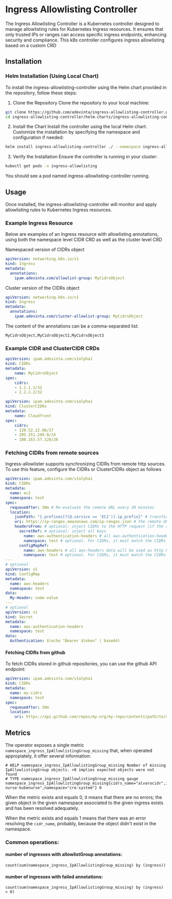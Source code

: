 # Ingress Allowlisting Controller
The Ingress Allowlisting Controller is a Kubernetes controller designed to manage allowlisting rules for Kubernetes Ingress resources. It ensures that only trusted IPs or ranges can access specific ingress endpoints, enhancing security and compliance.
This k8s controller configures ingress allowlisting based on a custom CRD

## Installation 

### Helm Installation (Using Local Chart)
To install the ingress-allowlisting-controller using the Helm chart provided in the repository, follow these steps:

1. Clone the Repository
Clone the repository to your local machine:
```bash
git clone https://github.com/adevinta/ingress-allowlisting-controller.git
cd ingress-allowlisting-controller/helm-charts/ingress-allowlisting-controller
```
2. Install the Chart
Install the controller using the local Helm chart. Customize the installation by specifying the namespace and configuration if needed:

```bash
helm install ingress-allowlisting-controller ./ --namespace ingress-allowlisting --create-namespace
```
3. Verify the Installation
Ensure the controller is running in your cluster:

```bash
kubectl get pods -n ingress-allowlisting
```
You should see a pod named ingress-allowlisting-controller running.

## Usage

Once installed, the ingress-allowlisting-controller will monitor and apply allowlisting rules to Kubernetes Ingress resources.

### Example Ingress Resource
Below are examples of an Ingress resource with allowlisting annotations, using both the namespace level CIDR CRD as well
as the cluster level CRD

Namespaced version of CIDRs object
```yaml
apiVersion: networking.k8s.io/v1
kind: Ingress
metadata:
  annotations:
    ipam.adevinta.com/allowlist-group: MyCidrsObject
```

Cluster version of the CIDRs object

```yaml
apiVersion: networking.k8s.io/v1
kind: Ingress
metadata:
  annotations:
    ipam.adevinta.com/cluster-allowlist-group: MyCidrsObject
```

The content of the annotations can be a comma-separated list: 

`MyCidrsObject,MyCidrsObject2,MyCidrsObject3`

### Example CIDR and ClusterCIDR CRDs

```yaml
apiVersion: ipam.adevinta.com/v1alpha1
kind: CIDRs
metadata:
    name: MyCidrsObject
spec:
    cidrs:
    - 1.1.1.1/32
    - 2.2.2.2/32
```

```yaml
apiVersion: ipam.adevinta.com/v1alpha1
kind: ClusterCIDRs
metadata:
    name: Cloudfront
spec:
    cidrs:
    - 120.52.22.96/27
    - 205.251.249.0/24
    - 180.163.57.128/26
```

### Fetching CIDRs from remote sources

Ingress-allowlister supports synchronizing CIDRs from remote http sources.
To use this feature, configure the CIDRs or ClusterCIDRs object as follows

```yaml
apiVersion: ipam.adevinta.com/v1alpha1
kind: CIDRs
metadata:
  name: ec2
  namespace: test
spec:
  requeueAfter: 30m # Re-evaluate the remote URL every 30 minutes
  location:
    jsonPath: "{.prefixes[?(@.service == 'EC2')].ip_prefix}" # transform the AWS response into a list of strings, json format
    uri: https://ip-ranges.amazonaws.com/ip-ranges.json # the remote URL responding all IPs
    headersFrom: # optional: inject CIDRs to the HTTP request (if the request needs to be authenticated)
      secretRef: # optional: inject all keys
        name: aws-authentication-headers # all aws-authentication-headers data will be used as http headers in the http request
        namespace: test # optional. For CIDRs, it must match the CIDRs namespace when not empty.
      configMapRef:
        name: aws-headers # all aws-headers data will be used as http headers in the http request
        namespace: test # optional. For CIDRs, it must match the CIDRs namespace when not empty.
---
# optional
apiVersion: v1
kind: ConfigMap
metadata:
  name: aws-headers
  namespace: test
data:
  My-Header: some-value
---
# optional
apiVersion: v1
kind: Secret
metadata:
  name: aws-authentication-headers
  namespace: test
data:
  Authentication: $(echo "Bearer $token" | base64)
```

#### Fetching CIDRs from github

To fetch CIDRs stored in github repositories, you can use the github API endpoint:

```yaml
apiVersion: ipam.adevinta.com/v1alpha1
kind: CIDRs
metadata:
  name: my-cidrs
  namespace: test
spec:
  requeueAfter: 30m
  location:
    uri: https://api.github.com/repos/my-org/my-repo/contents/path/to/cidrs/file.json
```

## Metrics
The operator exposes a single metric `namespace_ingress_IpAllowlistingGroup_missing` that, when operated appropiately, it offer several information:

```
# HELP namespace_ingress_IpAllowlistingGroup_missing Number of missing IpAllowlistingGroup objects. >0 implies expected objects were not found
# TYPE namespace_ingress_IpAllowlistingGroup_missing gauge
namespace_ingress_IpAllowlistingGroup_missing{cidrs_name="alvarocidr",ingress="kube-nurse-kubenurse",namespace="cre-system"} 0
```
When the metric exists and equals 0, it means that there are no errors; the given object in the given namespace associated to the given ingress exists and has been resolved adequately.

When the metric exists and equals 1 means that there was an error resolving the `cidr_name`, probably, because the object didn't exist in the namespace. 

### Common operations:
#### number of ingresses with allowlistGroup annotations: 
  `count(sum(namespace_ingress_IpAllowlistingGroup_missing) by (ingress))`
#### number of ingresses with failed annotations: 
  `count(sum(namespace_ingress_IpAllowlistingGroup_missing) by (ingress) > 0)`
  
